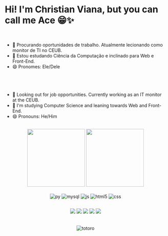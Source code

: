 # Hi! I'm Christian Viana, but you can call me Ace 😁✨

<br/>

- 🔭 Procurando oportunidades de trabalho. Atualmente lecionando como monitor de TI no CEUB.
- 🌱 Estou estudando Ciência da Computação e inclinado para Web e Front-End.
- 😄 Pronomes: Ele/Dele

#

<br/>

- 🔭 Looking out for job opportunities. Currently working as an IT monitor at the CEUB.
- 🌱 I'm studying Computer Science and leaning towards Web and Front-End.
- 😄 Pronouns: He/Him

<br/>

<div align="center">
  <img height="180cm" src="https://github-readme-stats.vercel.app/api?username=AceEvann&show_icons=true&theme=slateorange"/>
  <img height="180cm" src="https://github-readme-stats.vercel.app/api/top-langs/?username=aceevann&layout=compact&langs_count=16&theme=slateorange"/>
</div>

<br/>

<div align="center" style="display: inline_block">
  <img align="center" alt="py" src="https://img.shields.io/badge/Python-3776AB?style=for-the-badge&logo=python&logoColor=white" />
  <img align="center" alt="mysql" src="https://img.shields.io/badge/MySQL-005C84?style=for-the-badge&logo=mysql&logoColor=white" />
  <img align="center" alt="js" src="https://img.shields.io/badge/JavaScript-F7DF1E?style=for-the-badge&logo=javascript&logoColor=black" />
  <img align="center" alt="html5" src="https://img.shields.io/badge/HTML5-E34F26?style=for-the-badge&logo=html5&logoColor=white" />
  <img align="center" alt="css" src="https://img.shields.io/badge/CSS3-1572B6?style=for-the-badge&logo=css3&logoColor=white" />
</div>

##

<div align="center"> 
  <a href="https://www.linkedin.com/in/christian-viana-de-souza-4aaa81236/" target="_blank"><img src="https://img.shields.io/badge/-LinkedIn-%230077B5?style=for-the-badge&logo=linkedin&logoColor=white" target="_blank"></a> 
  <a href = "mailto:christianvs923@gmail.com"><img src="https://img.shields.io/badge/-Gmail-%23333?style=for-the-badge&logo=gmail&logoColor=white" target="_blank"></a>
  <a href="https://discord.gg/Fn7BBEAvUs" target="_blank"><img src="https://img.shields.io/badge/Discord-7289DA?style=for-the-badge&logo=discord&logoColor=white" target="_blank"></a> 
  <a href="https://www.instagram.com/ace__evan/" target="_blank"><img src="https://img.shields.io/badge/-Instagram-%23E4405F?style=for-the-badge&logo=instagram&logoColor=white" target="_blank"></a>
 	<a href="https://www.twitch.tv/ace_evan_" target="_blank"><img src="https://img.shields.io/badge/Twitch-9146FF?style=for-the-badge&logo=twitch&logoColor=white" target="_blank"></a> 
</div>

<br/>
<br/>

<div align="center">
  <img alaing=center alt="totoro" src="https://mir-s3-cdn-cf.behance.net/project_modules/hd/06a22446366801.5851795421436.gif" />
</div>

